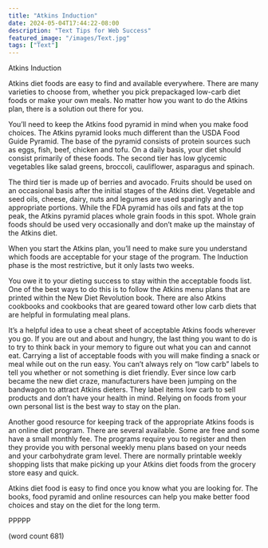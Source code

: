 ```yaml
---
title: "Atkins Induction"
date: 2024-05-04T17:44:22-08:00
description: "Text Tips for Web Success"
featured_image: "/images/Text.jpg"
tags: ["Text"]
---
```


Atkins Induction

Atkins diet foods are easy to find and available everywhere. There are many varieties to choose from, whether you pick prepackaged low-carb diet foods or make your own meals. No matter how you want to do the Atkins plan, there is a solution out there for you. 

You’ll need to keep the Atkins food pyramid in mind when you make food choices. The Atkins pyramid looks much different than the USDA Food Guide Pyramid. The base of the pyramid consists of protein sources such as eggs, fish, beef, chicken and tofu. On a daily basis, your diet should consist primarily of these foods. The second tier has low glycemic vegetables like salad greens, broccoli, cauliflower, asparagus and spinach. 

The third tier is made up of berries and avocado. Fruits should be used on an occasional basis after the initial stages of the Atkins diet. Vegetable and seed oils, cheese, dairy, nuts and legumes are used sparingly and in appropriate portions. While the FDA pyramid has oils and fats at the top peak, the Atkins pyramid places whole grain foods in this spot. Whole grain foods should be used very occasionally and don’t make up the mainstay of the Atkins diet. 

When you start the Atkins plan, you’ll need to make sure you understand which foods are acceptable for your stage of the program. The Induction phase is the most restrictive, but it only lasts two weeks. 

You owe it to your dieting success to stay within the acceptable foods list. One of the best ways to do this is to follow the Atkins menu plans that are printed within the New Diet Revolution book. There are also Atkins cookbooks and cookbooks that are geared toward other low carb diets that are helpful in formulating meal plans.

It’s a helpful idea to use a cheat sheet of acceptable Atkins foods wherever you go. If you are out and about and hungry, the last thing you want to do is to try to think back in your memory to figure out what you can and cannot eat. Carrying a list of acceptable foods with you will make finding a snack or meal while out on the run easy. You can’t always rely on “low carb” labels to tell you whether or not something is diet friendly. Ever since low carb became the new diet craze, manufacturers have been jumping on the bandwagon to attract Atkins dieters. They label items low carb to sell products and don’t have your health in mind. Relying on foods from your own personal list is the best way to stay on the plan.

Another good resource for keeping track of the appropriate Atkins foods is an online diet program. There are several available. Some are free and some have a small monthly fee. The programs require you to register and then they provide you with personal weekly menu plans based on your needs and your carbohydrate gram level. There are normally printable weekly shopping lists that make picking up your Atkins diet foods from the grocery store easy and quick.

Atkins diet food is easy to find once you know what you are looking for. The books, food pyramid and online resources can help you make better food choices and stay on the diet for the long term.

PPPPP

(word count 681)

